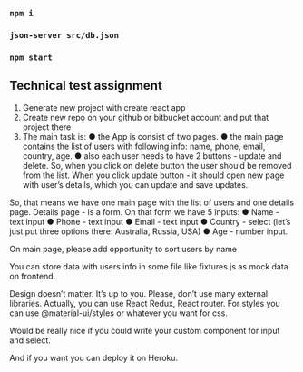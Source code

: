 ### `npm i`

### `json-server src/db.json`

### `npm start`

##
## Technical test assignment

1.	 Generate new project with create react app
2.	Create new repo on your github or bitbucket account and put that project there
3.	The main task is:
●	the App is consist of two pages.
●	the main page contains the list of users with following info: name, phone, email, country, age. 
●	also each user needs to have 2 buttons - update and delete. So, when you click on delete button the user should be removed from the list. When you click update button - it should open new page with user’s details, which you can update and save updates.

So, that means we have one main page with the list of users and one details page.
Details page - is a form. On that form we have 5 inputs:
●	Name - text input
●	Phone - text input
●	Email - text input
●	Country - select (let’s just put three options there: Australia, Russia, USA)
●	Age - number input.

On main page, please add opportunity to sort users by name

You can store data with users info in some file like fixtures.js as mock data on frontend. 

Design doesn’t matter. It’s up to you. Please, don’t use many external libraries. Actually, you can use React Redux, React router. For styles you can use @material-ui/styles or whatever you want for css. 

Would be really nice if you could write your custom component for input and select.

And if you want you can deploy it on Heroku.

